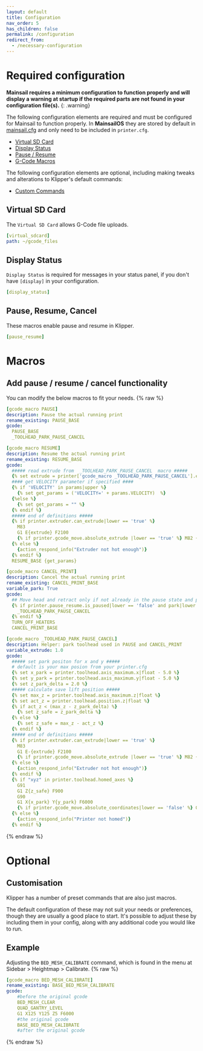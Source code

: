 ```yaml
---
layout: default
title: Configuration
nav_order: 5
has_children: false
permalink: /configuration
redirect_from:
  - /necessary-configuration
---
```


# Required configuration

**Mainsail requires a minimum configuration to function properly and will display a warning at startup if the required parts are not found in your configuration file(s).**
{: .warning}

The following configuration elements are required and must be configured for Mainsail to function properly.
In **MainsailOS** they are stored by default in [mainsail.cfg](https://github.com/mainsail-crew/MainsailOS/blob/master/src/modules/mainsail/filesystem/home/pi/klipper_config/mainsail.cfg) and only need to be included in `printer.cfg`. 

*  [Virtual SD Card](#virtual-sd-card) 
*  [Display Status](#display-status)
*  [Pause / Resume](#pause-resume-cancel)
*  [G-Code Macros](#add-pause--resume--cancel-functionality)

The following configuration elements are optional, including making tweaks and alterations to Klipper's default commands:
*  [Custom Commands](#customisation)

## Virtual SD Card
The `Virtual SD Card` allows G-Code file uploads.
```yaml
[virtual_sdcard]
path: ~/gcode_files
```

## Display Status
`Display Status` is required for messages in your status panel, if you don't have `[display]` in your configuration.
```yaml
[display_status]
```

## Pause, Resume, Cancel
These macros enable pause and resume in Klipper.

```yaml
[pause_resume]
```

# Macros
## Add pause / resume / cancel functionality
You can modify the below macros to fit your needs.
{% raw %}
```yaml
[gcode_macro PAUSE]
description: Pause the actual running print
rename_existing: PAUSE_BASE
gcode:
  PAUSE_BASE
  _TOOLHEAD_PARK_PAUSE_CANCEL
```

```yaml
[gcode_macro RESUME]
description: Resume the actual running print
rename_existing: RESUME_BASE
gcode:
  ##### read extrude from  _TOOLHEAD_PARK_PAUSE_CANCEL  macro #####
  {% set extrude = printer['gcode_macro _TOOLHEAD_PARK_PAUSE_CANCEL'].extrude %}
  #### get VELOCITY parameter if specified ####
  {% if 'VELOCITY' in params|upper %}
    {% set get_params = ('VELOCITY=' + params.VELOCITY)  %}
  {%else %}
    {% set get_params = "" %}
  {% endif %}
  ##### end of definitions #####
  {% if printer.extruder.can_extrude|lower == 'true' %}
    M83
    G1 E{extrude} F2100
    {% if printer.gcode_move.absolute_extrude |lower == 'true' %} M82 {% endif %}
  {% else %}
    {action_respond_info("Extruder not hot enough")}
  {% endif %}  
  RESUME_BASE {get_params}
```


```yaml
[gcode_macro CANCEL_PRINT]
description: Cancel the actual running print
rename_existing: CANCEL_PRINT_BASE
variable_park: True
gcode:
  ## Move head and retract only if not already in the pause state and park set to true
  {% if printer.pause_resume.is_paused|lower == 'false' and park|lower == 'true'%}
    _TOOLHEAD_PARK_PAUSE_CANCEL
  {% endif %}
  TURN_OFF_HEATERS
  CANCEL_PRINT_BASE
```

```yaml
[gcode_macro _TOOLHEAD_PARK_PAUSE_CANCEL]
description: Helper: park toolhead used in PAUSE and CANCEL_PRINT
variable_extrude: 1.0
gcode:
  ##### set park positon for x and y #####
  # default is your max posion from your printer.cfg
  {% set x_park = printer.toolhead.axis_maximum.x|float - 5.0 %}
  {% set y_park = printer.toolhead.axis_maximum.y|float - 5.0 %}
  {% set z_park_delta = 2.0 %}
  ##### calculate save lift position #####
  {% set max_z = printer.toolhead.axis_maximum.z|float %}
  {% set act_z = printer.toolhead.position.z|float %}
  {% if act_z < (max_z - z_park_delta) %}
    {% set z_safe = z_park_delta %}
  {% else %}
    {% set z_safe = max_z - act_z %}
  {% endif %}
  ##### end of definitions #####
  {% if printer.extruder.can_extrude|lower == 'true' %}
    M83
    G1 E-{extrude} F2100
    {% if printer.gcode_move.absolute_extrude |lower == 'true' %} M82 {% endif %}
  {% else %}
    {action_respond_info("Extruder not hot enough")}
  {% endif %}
  {% if "xyz" in printer.toolhead.homed_axes %}
    G91
    G1 Z{z_safe} F900
    G90
    G1 X{x_park} Y{y_park} F6000
    {% if printer.gcode_move.absolute_coordinates|lower == 'false' %} G91 {% endif %}
  {% else %}
    {action_respond_info("Printer not homed")}
  {% endif %}
```
{% endraw %}

# Optional

## Customisation
Klipper has a number of preset commands that are also just macros.

The default configuration of these may not suit your needs or preferences, though they are usually a good place to start. It's possible to adjust these by including them in your config, along with any additional code you would like to run. 

## Example
Adjusting the `BED_MESH_CALIBRATE` command, which is found in the menu at Sidebar > Heightmap > Calibrate.
{% raw %}
```yaml
[gcode_macro BED_MESH_CALIBRATE]
rename_existing: BASE_BED_MESH_CALIBRATE
gcode:
    #before the original gcode
    BED_MESH_CLEAR
    QUAD_GANTRY_LEVEL
    G1 X125 Y125 Z5 F6000
    #the original gcode
    BASE_BED_MESH_CALIBRATE
    #after the original gcode
```
{% endraw %}
